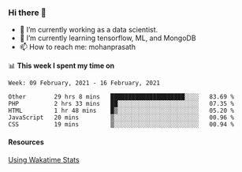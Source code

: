 ### Hi there 👋

- 🔭 I’m currently working as a data scientist.
- 🌱 I’m currently learning tensorflow, ML, and MongoDB
- 📫 How to reach me: mohanprasath

📊 **This week I spent my time on**
<!--START_SECTION:waka-->
```text
Week: 09 February, 2021 - 16 February, 2021

Other        29 hrs 8 mins   █████████████████████░░░░   83.69 % 
PHP          2 hrs 33 mins   ██░░░░░░░░░░░░░░░░░░░░░░░   07.35 % 
HTML         1 hr 48 mins    █▒░░░░░░░░░░░░░░░░░░░░░░░   05.20 % 
JavaScript   20 mins         ▒░░░░░░░░░░░░░░░░░░░░░░░░   00.96 % 
CSS          19 mins         ▒░░░░░░░░░░░░░░░░░░░░░░░░   00.94 % 
```
<!--END_SECTION:waka-->

#### Resources
[Using Wakatime Stats](https://github.com/marketplace/actions/waka-readme)
